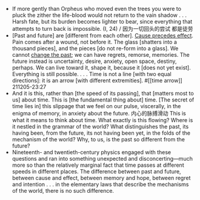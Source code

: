 - If more gently than Orpheus
who moved even the trees
you were to pluck the zither
the life-blood would not return
to the vain shadow . . .
Harsh fate,
but its burden becomes lighter
to bear, since everything
that attempts to turn back
is impossible. (I, 24) / 因为一切回头的尝试 都是徒劳
- [Past and future] are [different from each other]. [Cause precedes effect](((nvbzShJny))). Pain comes after a wound, not before it. The glass [shatters into a thousand pieces], and the pieces [do not re-form into a glass]. We cannot [change the past](((F7OVQ6hnu))); we can have regrets, remorse, memories. The future instead is uncertainty, desire, anxiety, open space, destiny, perhaps. We can live toward it, shape it, because it [does not yet exist]. Everything is still possible. . . . Time is not a line [with two equal directions]: it is an arrow [with different extremities]. #[[time arrow]]
211205-23:27
- And it is this, rather than [the speed of its passing], that [matters most to us] about time. This is [the fundamental thing about] time. [The secret of time lies in] this slippage that we feel on our pulse, viscerally, in the enigma of memory, in anxiety about the future. 内心的脉搏滑动 This is what it means to think about time. What exactly is this flowing? Where is it nestled in the grammar of the world? What distinguishes the past, its having been, from the future, its not having been yet, in the folds of the mechanism of the world? Why, to us, is the past so different from the future?
- Nineteenth- and twentieth-century physics engaged with these questions and ran into something unexpected and disconcerting—much more so than the relatively marginal fact that time passes at different speeds in different places. The difference between past and future, between cause and effect, between memory and hope, between regret and intention . . . in the elementary laws that describe the mechanisms of the world, there is no such difference.

